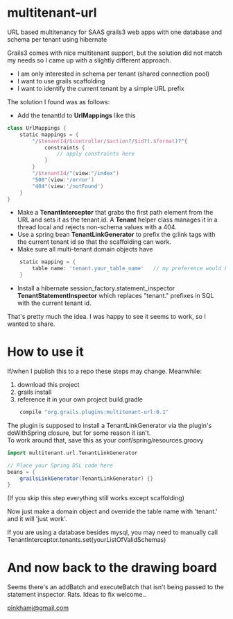 # multitenant-url
URL based multitenancy for SAAS grails3 web apps with one database and schema per tenant using hibernate

Grails3 comes with nice multitenant support, but the solution did not match my needs so I came up with a slightly different approach.

* I am only interested in schema per tenant (shared connection pool)
* I want to use grails scaffolding
* I want to identify the current tenant by a simple URL prefix

The solution I found was as follows:

* Add the tenantId to **UrlMappings** like this 
```groovy
class UrlMappings {
    static mappings = {
        "/$tenantId/$controller/$action?/$id?(.$format)?"{
            constraints {
                // apply constraints here
            }
        }
        "/$tenantId/"(view:"/index")
        "500"(view:'/error')
        "404"(view:'/notFound')
    }
}
```
* Make a **TenantInterceptor** that grabs the first path element from the URL and sets it as the tenant.id.  A **Tenant** helper class manages it in a thread local and rejects non-schema values with a 404.
* Use a spring bean **TenantLinkGenerator** to prefix the g:link tags with the current tenant id so that the scaffolding can work.
* Make sure all multi-tenant domain objects have
```groovy
    static mapping = {
        table name: 'tenant.your_table_name'   // my preference would have been to use schema: 'tenant' but this was simpler
    }
```  
* Install a hibernate session_factory.statement_inspector **TenantStatementInspector** which replaces "tenant." prefixes in SQL with the current tenant id.    

That's pretty much the idea.  I was happy to see it seems to work, so I wanted to share.

# How to use it

If/when I publish this to a repo these steps may change.  Meanwhile:

1. download this project
1. grails install
1. reference it in your own project build.gradle
```groovy
    compile "org.grails.plugins:multitenant-url:0.1"
```
The plugin is supposed to install a TenantLinkGenerator via the plugin's doWithSpring closure, but for some reason it isn't.  
To work around that, save this as your conf/spring/resources.groovy
```groovy
import multitenant.url.TenantLinkGenerator

// Place your Spring DSL code here
beans = {
    grailsLinkGenerator(TenantLinkGenerator) {}
}
``` 
(If you skip this step everything still works except scaffolding)

Now just make a domain object and override the table name with 'tenant.' and it will 'just work'.

If you are using a database besides mysql, you may need to manually call TenantInterceptor.tenants.set(yourListOfValidSchemas)

# And now back to the drawing board

Seems there's an addBatch and executeBatch that isn't being passed to the statement inspector.
Rats.
Ideas to fix welcome..

pinkhamj@gmail.com